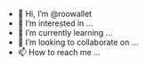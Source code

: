 - 👋 Hi, I’m @roowallet
- 👀 I’m interested in ...
- 🌱 I’m currently learning ...
- 💞️ I’m looking to collaborate on ...
- 📫 How to reach me ...

<!---
roowallet/roowallet is a ✨ special ✨ repository because its `README.md` (this file) appears on your GitHub profile.
You can click the Preview link to take a look at your changes.
--->
